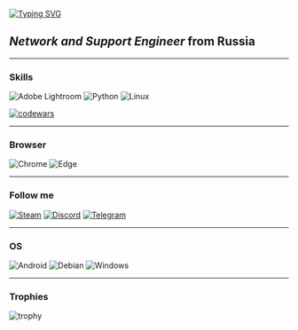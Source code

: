 [![Typing SVG](https://readme-typing-svg.herokuapp.com?font=Fira+Code&pause=1000&color=9E3DF7&width=435&lines=Viktor+Ushakov+//Viandr)](https://t.me/Viandr_fsociety)

## *Network and Support Engineer* from Russia
---
### Skills

![Adobe Lightroom](https://img.shields.io/badge/Adobe%20Lightroom--31A8FF.svg?style=for-the-badge&logo=Adobe%20Lightroom&logoColor=31A8FF) ![Python](https://img.shields.io/badge/python--3670A0?style=for-the-badge&logo=python&logoColor=ffdd54) ![Linux](https://img.shields.io/badge/Linux--FCC624?style=for-the-badge&logo=linux&logoColor=FCC624)

[![codewars](https://www.codewars.com/users/Viandr/badges/large)](https://www.codewars.com/users/Viandr)   

---

### Browser 

![Chrome](https://img.shields.io/badge/chrome--4285F4.svg?style=for-the-badge&logo=googlechrome&logoColor=4285F4) ![Edge](https://img.shields.io/badge/edge--4285F4.svg?style=for-the-badge&logo=Microsoft-edge&logoColor=4285F4)

---

### Follow me
[![Steam](https://img.shields.io/badge/steam--%23000000.svg?style=for-the-badge&logo=steam&logoColor=%23000000)](https://steamcommunity.com/id/Viandr55RUS) [![Discord](https://img.shields.io/badge/Discord--%235865F2.svg?style=for-the-badge&logo=discord&logoColor=235865F2)](https://discordapp.com/users/136117757656694784/) [![Telegram](https://img.shields.io/badge/Telegram--2CA5E0?style=for-the-badge&logo=telegram&logoColor=2CA5E0)](https://t.me/Viandr_fsociety)

---

### OS
![Android](https://img.shields.io/badge/Android-14-3DDC84?style=for-the-badge&logo=android&logoColor=3DDC84) ![Debian](https://img.shields.io/badge/Debian-11-D70A53?style=for-the-badge&logo=debian&logoColor=D70A53) ![Windows](https://img.shields.io/badge/Windows-10-blue?style=for-the-badge&logo=windows&logoColor=blue) 

---
### Trophies
![trophy](https://github-profile-trophy.vercel.app/?username=Viandr55&theme=gitdimmed)
